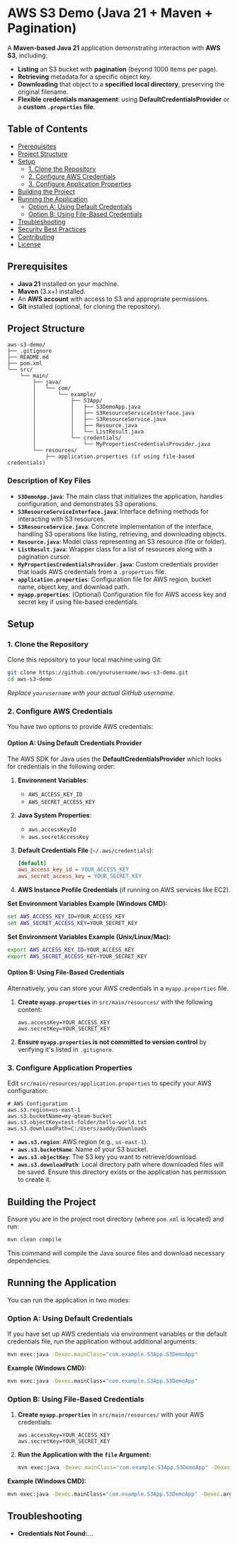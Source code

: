 
# AWS S3 Demo (Java 21 + Maven + Pagination)

A **Maven-based Java 21** application demonstrating interaction with **AWS S3**, including:

- **Listing** an S3 bucket with **pagination** (beyond 1000 items per page).
- **Retrieving** metadata for a specific object key.
- **Downloading** that object to a **specified local directory**, preserving the original filename.
- **Flexible credentials management**: using **DefaultCredentialsProvider** or a **custom `.properties` file**.

## Table of Contents

- [Prerequisites](#prerequisites)
- [Project Structure](#project-structure)
- [Setup](#setup)
  - [1. Clone the Repository](#1-clone-the-repository)
  - [2. Configure AWS Credentials](#2-configure-aws-credentials)
  - [3. Configure Application Properties](#3-configure-application-properties)
- [Building the Project](#building-the-project)
- [Running the Application](#running-the-application)
  - [Option A: Using Default Credentials](#option-a-using-default-credentials)
  - [Option B: Using File-Based Credentials](#option-b-using-file-based-credentials)
- [Troubleshooting](#troubleshooting)
- [Security Best Practices](#security-best-practices)
- [Contributing](#contributing)
- [License](#license)

## Prerequisites

- **Java 21** installed on your machine.
- **Maven** (3.x+) installed.
- An **AWS account** with access to S3 and appropriate permissions.
- **Git** installed (optional, for cloning the repository).

## Project Structure

```
aws-s3-demo/
├── .gitignore
├── README.md
├── pom.xml
└── src/
    └── main/
        ├── java/
        │   └── com/
        │       └── example/
        │           ├── S3App/
        │           │   ├── S3DemoApp.java
        │           │   ├── S3ResourceServiceInterface.java
        │           │   ├── S3ResourceService.java
        │           │   ├── Resource.java
        │           │   └── ListResult.java
        │           └── credentials/
        │               └── MyPropertiesCredentialsProvider.java
        └── resources/
            ├── application.properties (if using file-based credentials)
```

### Description of Key Files

- **`S3DemoApp.java`**: The main class that initializes the application, handles configuration, and demonstrates S3 operations.
- **`S3ResourceServiceInterface.java`**: Interface defining methods for interacting with S3 resources.
- **`S3ResourceService.java`**: Concrete implementation of the interface, handling S3 operations like listing, retrieving, and downloading objects.
- **`Resource.java`**: Model class representing an S3 resource (file or folder).
- **`ListResult.java`**: Wrapper class for a list of resources along with a pagination cursor.
- **`MyPropertiesCredentialsProvider.java`**: Custom credentials provider that loads AWS credentials from a `.properties` file.
- **`application.properties`**: Configuration file for AWS region, bucket name, object key, and download path.
- **`myapp.properties`**: (Optional) Configuration file for AWS access key and secret key if using file-based credentials.

## Setup

### 1. Clone the Repository

Clone this repository to your local machine using Git:

```bash
git clone https://github.com/yourusername/aws-s3-demo.git
cd aws-s3-demo
```

*Replace `yourusername` with your actual GitHub username.*

### 2. Configure AWS Credentials

You have two options to provide AWS credentials:

#### Option A: Using Default Credentials Provider

The AWS SDK for Java uses the **DefaultCredentialsProvider** which looks for credentials in the following order:

1. **Environment Variables**:
   - `AWS_ACCESS_KEY_ID`
   - `AWS_SECRET_ACCESS_KEY`

2. **Java System Properties**:
   - `aws.accessKeyId`
   - `aws.secretAccessKey`

3. **Default Credentials File** (`~/.aws/credentials`):
   ```ini
   [default]
   aws_access_key_id = YOUR_ACCESS_KEY
   aws_secret_access_key = YOUR_SECRET_KEY
   ```

4. **AWS Instance Profile Credentials** (if running on AWS services like EC2).

**Set Environment Variables Example (Windows CMD):**

```bat
set AWS_ACCESS_KEY_ID=YOUR_ACCESS_KEY
set AWS_SECRET_ACCESS_KEY=YOUR_SECRET_KEY
```

**Set Environment Variables Example (Unix/Linux/Mac):**

```bash
export AWS_ACCESS_KEY_ID=YOUR_ACCESS_KEY
export AWS_SECRET_ACCESS_KEY=YOUR_SECRET_KEY
```

#### Option B: Using File-Based Credentials

Alternatively, you can store your AWS credentials in a `myapp.properties` file.

1. **Create `myapp.properties`** in `src/main/resources/` with the following content:

   ```properties
   aws.accessKey=YOUR_ACCESS_KEY
   aws.secretKey=YOUR_SECRET_KEY
   ```

2. **Ensure `myapp.properties` is **not** committed to version control** by verifying it's listed in `.gitignore`.

### 3. Configure Application Properties

Edit `src/main/resources/application.properties` to specify your AWS configuration:

```properties
# AWS Configuration
aws.s3.region=us-east-1
aws.s3.bucketName=my-qteam-bucket
aws.s3.objectKey=test-folder/hello-world.txt
aws.s3.downloadPath=C:/Users/aaddy/Downloads
```

- **`aws.s3.region`**: AWS region (e.g., `us-east-1`).
- **`aws.s3.bucketName`**: Name of your S3 bucket.
- **`aws.s3.objectKey`**: The S3 key you want to retrieve/download.
- **`aws.s3.downloadPath`**: Local directory path where downloaded files will be saved. Ensure this directory exists or the application has permission to create it.

## Building the Project

Ensure you are in the project root directory (where `pom.xml` is located) and run:

```bash
mvn clean compile
```

This command will compile the Java source files and download necessary dependencies.

## Running the Application

You can run the application in two modes:

### Option A: Using Default Credentials

If you have set up AWS credentials via environment variables or the default credentials file, run the application without additional arguments:

```bash
mvn exec:java -Dexec.mainClass="com.example.S3App.S3DemoApp"
```

**Example (Windows CMD):**

```bat
mvn exec:java -Dexec.mainClass="com.example.S3App.S3DemoApp"
```

### Option B: Using File-Based Credentials

1. **Create `myapp.properties`** in `src/main/resources/` with your AWS credentials:

   ```properties
   aws.accessKey=YOUR_ACCESS_KEY
   aws.secretKey=YOUR_SECRET_KEY
   ```

2. **Run the Application with the `file` Argument:**

   ```bash
   mvn exec:java -Dexec.mainClass="com.example.S3App.S3DemoApp" -Dexec.args="file"
   ```

**Example (Windows CMD):**

```bat
mvn exec:java -Dexec.mainClass="com.example.S3App.S3DemoApp" -Dexec.args="file"
```

## Troubleshooting

- **Credentials Not Found:**...
